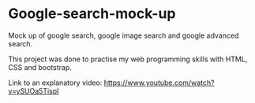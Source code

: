 # Google-search-mock-up
Mock up of google search, google image search and google advanced search.

This project was done to practise my web programming skills with HTML, CSS and bootstrap.

Link to an explanatory video:
https://www.youtube.com/watch?v=ySUOa5TispI
